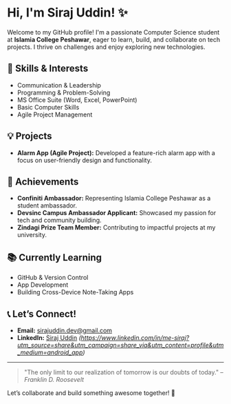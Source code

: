# Hi, I'm Siraj Uddin! ✨

Welcome to my GitHub profile! I'm a passionate Computer Science student at **Islamia College Peshawar**, eager to learn, build, and collaborate on tech projects. I thrive on challenges and enjoy exploring new technologies.

## 🔧 Skills & Interests
- Communication & Leadership
- Programming & Problem-Solving
- MS Office Suite (Word, Excel, PowerPoint)
- Basic Computer Skills
- Agile Project Management

## 💡 Projects
- **Alarm App (Agile Project):** Developed a feature-rich alarm app with a focus on user-friendly design and functionality.

## 🌟 Achievements
- **Confiniti Ambassador:** Representing Islamia College Peshawar as a student ambassador.
- **Devsinc Campus Ambassador Applicant:** Showcased my passion for tech and community building.
- **Zindagi Prize Team Member:** Contributing to impactful projects at my university.

## 📚 Currently Learning
- GitHub & Version Control
- App Development
- Building Cross-Device Note-Taking Apps

## 📞 Let’s Connect!
- **Email:** sirajuddin.dev@gmail.com
- **LinkedIn:** [Siraj Uddin](#) *(https://www.linkedin.com/in/me-siraj?utm_source=share&utm_campaign=share_via&utm_content=profile&utm_medium=android_app)*

---

> "The only limit to our realization of tomorrow is our doubts of today." – *Franklin D. Roosevelt*

Let’s collaborate and build something awesome together! 💪

